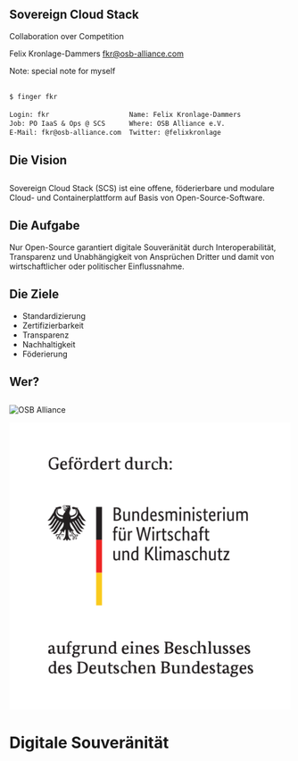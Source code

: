## Sovereign Cloud Stack

Collaboration over Competition

Felix Kronlage-Dammers <fkr@osb-alliance.com>

Note: special note for myself

<!-- .slide: data-background-image="images/background.jpg" -->


##

```
$ finger fkr

Login: fkr                    Name: Felix Kronlage-Dammers
Job: PO IaaS & Ops @ SCS      Where: OSB Alliance e.V.
E-Mail: fkr@osb-alliance.com  Twitter: @felixkronlage
```


## Die Vision


## 

Sovereign Cloud Stack (SCS) ist eine offene, föderierbare und modulare Cloud- und Containerplattform auf Basis von Open-Source-Software.


## Die Aufgabe


Nur Open-Source garantiert digitale Souveränität durch Interoperabilität, Transparenz und Unabhängigkeit von Ansprüchen Dritter und damit von wirtschaftlicher oder politischer Einflussnahme.


## Die Ziele

* Standardizierung <!-- .element: class="fragment" -->
* Zertifizierbarkeit <!-- .element: class="fragment" -->
* Transparenz <!-- .element: class="fragment" -->
* Nachhaltigkeit <!-- .element: class="fragment" -->
* Föderierung <!-- .element: class="fragment" -->


## Wer?


## 

![OSB Alliance](images/osba-logo-claim.svg)

![BMWK](images/bmwk-logo.png) <!-- .element: class="fragment" -->


# Digitale Souveränität



#
